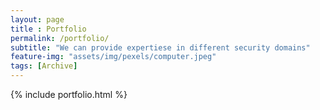 ```yaml
--- 
layout: page
title : Portfolio 
permalink: /portfolio/
subtitle: "We can provide expertiese in different security domains" 
feature-img: "assets/img/pexels/computer.jpeg"
tags: [Archive]
---
```


{% include portfolio.html %}

